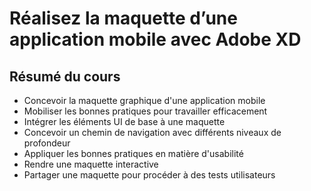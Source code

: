 # Réalisez la maquette d’une application mobile avec Adobe XD

## Résumé du cours
* Concevoir la maquette graphique d'une application mobile
* Mobiliser les bonnes pratiques pour travailler efficacement
* Intégrer les éléments UI de base à une maquette
* Concevoir un chemin de navigation avec différents niveaux de profondeur
* Appliquer les bonnes pratiques en matière d'usabilité
* Rendre une maquette interactive
* Partager une maquette pour procéder à des tests utilisateurs

